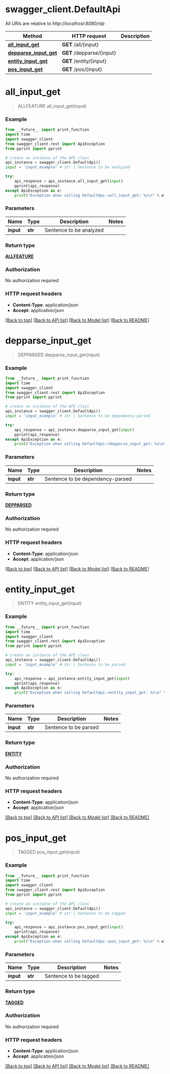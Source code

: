 # swagger_client.DefaultApi

All URIs are relative to *http://localhost:8080/nlp*

Method | HTTP request | Description
------------- | ------------- | -------------
[**all_input_get**](DefaultApi.md#all_input_get) | **GET** /all/{input} | 
[**depparse_input_get**](DefaultApi.md#depparse_input_get) | **GET** /depparse/{input} | 
[**entity_input_get**](DefaultApi.md#entity_input_get) | **GET** /entity/{input} | 
[**pos_input_get**](DefaultApi.md#pos_input_get) | **GET** /pos/{input} | 


# **all_input_get**
> ALLFEATURE all_input_get(input)



### Example
```python
from __future__ import print_function
import time
import swagger_client
from swagger_client.rest import ApiException
from pprint import pprint

# create an instance of the API class
api_instance = swagger_client.DefaultApi()
input = 'input_example' # str | Sentence to be analyzed

try:
    api_response = api_instance.all_input_get(input)
    pprint(api_response)
except ApiException as e:
    print("Exception when calling DefaultApi->all_input_get: %s\n" % e)
```

### Parameters

Name | Type | Description  | Notes
------------- | ------------- | ------------- | -------------
 **input** | **str**| Sentence to be analyzed | 

### Return type

[**ALLFEATURE**](ALLFEATURE.md)

### Authorization

No authorization required

### HTTP request headers

 - **Content-Type**: application/json
 - **Accept**: application/json

[[Back to top]](#) [[Back to API list]](../README.md#documentation-for-api-endpoints) [[Back to Model list]](../README.md#documentation-for-models) [[Back to README]](../README.md)

# **depparse_input_get**
> DEPPARSED depparse_input_get(input)



### Example
```python
from __future__ import print_function
import time
import swagger_client
from swagger_client.rest import ApiException
from pprint import pprint

# create an instance of the API class
api_instance = swagger_client.DefaultApi()
input = 'input_example' # str | Sentence to be dependency-parsed

try:
    api_response = api_instance.depparse_input_get(input)
    pprint(api_response)
except ApiException as e:
    print("Exception when calling DefaultApi->depparse_input_get: %s\n" % e)
```

### Parameters

Name | Type | Description  | Notes
------------- | ------------- | ------------- | -------------
 **input** | **str**| Sentence to be dependency-parsed | 

### Return type

[**DEPPARSED**](DEPPARSED.md)

### Authorization

No authorization required

### HTTP request headers

 - **Content-Type**: application/json
 - **Accept**: application/json

[[Back to top]](#) [[Back to API list]](../README.md#documentation-for-api-endpoints) [[Back to Model list]](../README.md#documentation-for-models) [[Back to README]](../README.md)

# **entity_input_get**
> ENTITY entity_input_get(input)



### Example
```python
from __future__ import print_function
import time
import swagger_client
from swagger_client.rest import ApiException
from pprint import pprint

# create an instance of the API class
api_instance = swagger_client.DefaultApi()
input = 'input_example' # str | Sentence to be parsed

try:
    api_response = api_instance.entity_input_get(input)
    pprint(api_response)
except ApiException as e:
    print("Exception when calling DefaultApi->entity_input_get: %s\n" % e)
```

### Parameters

Name | Type | Description  | Notes
------------- | ------------- | ------------- | -------------
 **input** | **str**| Sentence to be parsed | 

### Return type

[**ENTITY**](ENTITY.md)

### Authorization

No authorization required

### HTTP request headers

 - **Content-Type**: application/json
 - **Accept**: application/json

[[Back to top]](#) [[Back to API list]](../README.md#documentation-for-api-endpoints) [[Back to Model list]](../README.md#documentation-for-models) [[Back to README]](../README.md)

# **pos_input_get**
> TAGGED pos_input_get(input)



### Example
```python
from __future__ import print_function
import time
import swagger_client
from swagger_client.rest import ApiException
from pprint import pprint

# create an instance of the API class
api_instance = swagger_client.DefaultApi()
input = 'input_example' # str | Sentence to be tagged

try:
    api_response = api_instance.pos_input_get(input)
    pprint(api_response)
except ApiException as e:
    print("Exception when calling DefaultApi->pos_input_get: %s\n" % e)
```

### Parameters

Name | Type | Description  | Notes
------------- | ------------- | ------------- | -------------
 **input** | **str**| Sentence to be tagged | 

### Return type

[**TAGGED**](TAGGED.md)

### Authorization

No authorization required

### HTTP request headers

 - **Content-Type**: application/json
 - **Accept**: application/json

[[Back to top]](#) [[Back to API list]](../README.md#documentation-for-api-endpoints) [[Back to Model list]](../README.md#documentation-for-models) [[Back to README]](../README.md)

